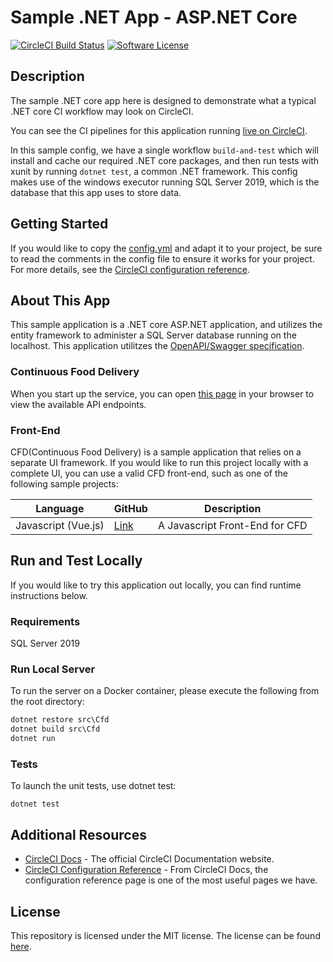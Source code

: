 # Sample .NET App - ASP.NET Core

[![CircleCI Build Status](https://app.circleci.com/pipelines/github/CircleCI-Public/dotnet-sample-cfd)](https://app.circleci.com/pipelines/github/CircleCI-Public/dotnet-sample-cfd) [![Software License](https://img.shields.io/badge/license-MIT-blue.svg)](https://app.circleci.com/pipelines/github/CircleCI-Public/dotnet-sample-cfd)

## Description

The sample .NET core app here is designed to demonstrate what a typical .NET core CI workflow may look on CircleCI.

You can see the CI pipelines for this application running [live on CircleCI](https://app.circleci.com/pipelines/github/CircleCI-Public/dotnet-sample-cfd?branch=main).

In this sample config, we have a single workflow `build-and-test` which will install and cache our required .NET core packages, and then run tests with xunit by running `dotnet test`, a common .NET framework. This config makes use of the windows executor running SQL Server 2019, which is the database that this app uses to store data.

## Getting Started

If you would like to copy the [config.yml](https://github.com/CircleCI-Public/dotnet-sample-cfd/blob/main/.circleci/config.yml) and adapt it to your project, be sure to read the comments in the config file to ensure it works for your project. For more details, see the [CircleCI configuration reference](https://circleci.com/docs/2.0/configuration-reference/).


## About This App

This sample application is a .NET core ASP.NET application, and utilizes the entity framework to administer a SQL Server database running on the localhost.  This application utilitzes the [OpenAPI/Swagger specification](https://swagger.io/specification/).

### Continuous Food Delivery

When you start up the service, you can open [this page](http://localhost:8080/CFD/1.0.0/ui/) in your browser to view the available API endpoints.



### Front-End

CFD(Continuous Food Delivery) is a sample application that relies on a separate UI framework. If you would like to run this project locally with a complete UI, you can use a valid CFD front-end, such as one of the following sample projects:

| Language |  GitHub | Description |
|---|---|---|
|  Javascript (Vue.js) | [Link](https://github.com/CircleCI-Public/sample-javascript-cfd)  | A Javascript Front-End for CFD |

## Run and Test Locally

If you would like to try this application out locally, you can find runtime instructions below.

### Requirements

SQL Server 2019

### Run Local Server

To run the server on a Docker container, please execute the following from the root directory:

```cmd
dotnet restore src\Cfd
dotnet build src\Cfd
dotnet run
```


### Tests

To launch the unit tests, use dotnet test:

```
dotnet test
```


## Additional Resources

* [CircleCI Docs](https://circleci.com/docs/) - The official CircleCI Documentation website.
* [CircleCI Configuration Reference](https://circleci.com/docs/2.0/configuration-reference/#section=configuration) - From CircleCI Docs, the configuration reference page is one of the most useful pages we have.


## License

This repository is licensed under the MIT license.
The license can be found [here](./LICENSE).
